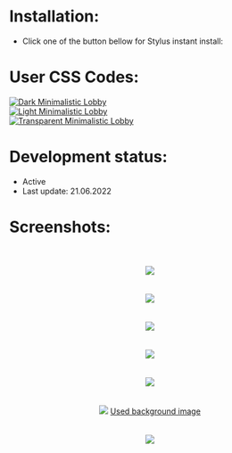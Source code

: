 # Installation:
 - Click one of the button bellow for Stylus instant install:

# User CSS Codes:
[![Dark Minimalistic Lobby](https://img.shields.io/badge/Instant%20install%20-%20Dark%20Minimalistic%20Lobby-2B2721.svg?style=popout&logoColor=000000&labelColor=B58863&logo=lichess)](https://raw.githubusercontent.com/MyCodeIsntWorking/Lichess.org/main/Stylus/Themes/sources/dark-minimalistic-lobby.user.css)<br>
[![Light Minimalistic Lobby](https://img.shields.io/badge/Instant%20install%20-%20Light%20Minimalistic%20Lobby-FFFFFF.svg?style=popout&logoColor=000000&labelColor=B58863&logo=lichess)](https://raw.githubusercontent.com/MyCodeIsntWorking/Lichess.org/main/Stylus/Themes/sources/light-minimalistic-lobby.user.css)<br>
[![Transparent Minimalistic Lobby](https://img.shields.io/badge/Instant%20install%20-%20Transparent%20Minimalistic%20Lobby-D6D5D3.svg?style=popout&logoColor=000000&labelColor=B58863&logo=lichess)](https://raw.githubusercontent.com/MyCodeIsntWorking/Lichess.org/main/Stylus/Themes/sources/transparent-minimalistic-lobby.user.css)<br>

# Development status:
 - Active
 - Last update: 21.06.2022

# Screenshots:
<p align="center">
 <br><br>
<image src="https://raw.githubusercontent.com/MyCodeIsntWorking/Lichess.org/main/Stylus/Themes/sources/images/screenshots/seperator.png"><br><br><br>
<image src="https://raw.githubusercontent.com/MyCodeIsntWorking/Lichess.org/main/Stylus/Themes/sources/images/screenshots/dark-minimalistic-lobby.png"><br><br><br>
<image src="https://raw.githubusercontent.com/MyCodeIsntWorking/Lichess.org/main/Stylus/Themes/sources/images/screenshots/seperator.png"><br><br><br>
<image src="https://raw.githubusercontent.com/MyCodeIsntWorking/Lichess.org/main/Stylus/Themes/sources/images/screenshots/light-minimalistic-lobby.png"><br><br><br>
<image src="https://raw.githubusercontent.com/MyCodeIsntWorking/Lichess.org/main/Stylus/Themes/sources/images/screenshots/seperator.png"><br><br><br>
<image src="https://raw.githubusercontent.com/MyCodeIsntWorking/Lichess.org/main/Stylus/Themes/sources/images/screenshots/transparent-minimalistic-lobby.png">
<a href="https://raw.githubusercontent.com/MyCodeIsntWorking/Lichess.org/main/Stylus/Themes/sources/images/backgrounds/001.png">Used background image</a><br><br><br>
<image src="https://raw.githubusercontent.com/MyCodeIsntWorking/Lichess.org/main/Stylus/Themes/sources/images/screenshots/seperator.png"><br><br><br>
</p>
